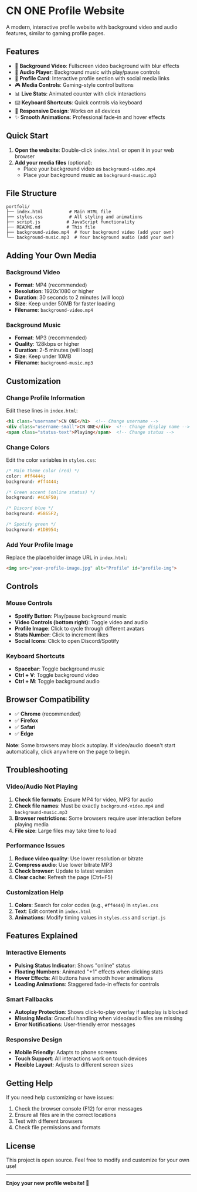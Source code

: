 # CN ONE Profile Website

A modern, interactive profile website with background video and audio features, similar to gaming profile pages.

## Features

- 🎥 **Background Video**: Fullscreen video background with blur effects
- 🎵 **Audio Player**: Background music with play/pause controls
- 👤 **Profile Card**: Interactive profile section with social media links
- 🎮 **Media Controls**: Gaming-style control buttons
- 📊 **Live Stats**: Animated counter with click interactions
- ⌨️ **Keyboard Shortcuts**: Quick controls via keyboard
- 📱 **Responsive Design**: Works on all devices
- ✨ **Smooth Animations**: Professional fade-in and hover effects

## Quick Start

1. **Open the website**: Double-click `index.html` or open it in your web browser
2. **Add your media files** (optional):
   - Place your background video as `background-video.mp4`
   - Place your background music as `background-music.mp3`

## File Structure

```
portfoli/
├── index.html          # Main HTML file
├── styles.css          # All styling and animations
├── script.js          # JavaScript functionality
├── README.md          # This file
├── background-video.mp4  # Your background video (add your own)
└── background-music.mp3  # Your background audio (add your own)
```

## Adding Your Own Media

### Background Video
- **Format**: MP4 (recommended)
- **Resolution**: 1920x1080 or higher
- **Duration**: 30 seconds to 2 minutes (will loop)
- **Size**: Keep under 50MB for faster loading
- **Filename**: `background-video.mp4`

### Background Music
- **Format**: MP3 (recommended)
- **Quality**: 128kbps or higher
- **Duration**: 2-5 minutes (will loop)
- **Size**: Keep under 10MB
- **Filename**: `background-music.mp3`

## Customization

### Change Profile Information
Edit these lines in `index.html`:
```html
<h1 class="username">CN ONE</h1>  <!-- Change username -->
<div class="username-small">CN ONE</div>  <!-- Change display name -->
<span class="status-text">Playing</span>  <!-- Change status -->
```

### Change Colors
Edit the color variables in `styles.css`:
```css
/* Main theme color (red) */
color: #ff4444;
background: #ff4444;

/* Green accent (online status) */
background: #4CAF50;

/* Discord blue */
background: #5865F2;

/* Spotify green */
background: #1DB954;
```

### Add Your Profile Image
Replace the placeholder image URL in `index.html`:
```html
<img src="your-profile-image.jpg" alt="Profile" id="profile-img">
```

## Controls

### Mouse Controls
- **Spotify Button**: Play/pause background music
- **Video Controls (bottom right)**: Toggle video and audio
- **Profile Image**: Click to cycle through different avatars
- **Stats Number**: Click to increment likes
- **Social Icons**: Click to open Discord/Spotify

### Keyboard Shortcuts
- **Spacebar**: Toggle background music
- **Ctrl + V**: Toggle background video
- **Ctrl + M**: Toggle background audio

## Browser Compatibility

- ✅ **Chrome** (recommended)
- ✅ **Firefox**
- ✅ **Safari**
- ✅ **Edge**

**Note**: Some browsers may block autoplay. If video/audio doesn't start automatically, click anywhere on the page to begin.

## Troubleshooting

### Video/Audio Not Playing
1. **Check file formats**: Ensure MP4 for video, MP3 for audio
2. **Check file names**: Must be exactly `background-video.mp4` and `background-music.mp3`
3. **Browser restrictions**: Some browsers require user interaction before playing media
4. **File size**: Large files may take time to load

### Performance Issues
1. **Reduce video quality**: Use lower resolution or bitrate
2. **Compress audio**: Use lower bitrate MP3
3. **Check browser**: Update to latest version
4. **Clear cache**: Refresh the page (Ctrl+F5)

### Customization Help
1. **Colors**: Search for color codes (e.g., `#ff4444`) in `styles.css`
2. **Text**: Edit content in `index.html`
3. **Animations**: Modify timing values in `styles.css` and `script.js`

## Features Explained

### Interactive Elements
- **Pulsing Status Indicator**: Shows "online" status
- **Floating Numbers**: Animated "+1" effects when clicking stats
- **Hover Effects**: All buttons have smooth hover animations
- **Loading Animations**: Staggered fade-in effects for controls

### Smart Fallbacks
- **Autoplay Protection**: Shows click-to-play overlay if autoplay is blocked
- **Missing Media**: Graceful handling when video/audio files are missing
- **Error Notifications**: User-friendly error messages

### Responsive Design
- **Mobile Friendly**: Adapts to phone screens
- **Touch Support**: All interactions work on touch devices
- **Flexible Layout**: Adjusts to different screen sizes

## Getting Help

If you need help customizing or have issues:

1. Check the browser console (F12) for error messages
2. Ensure all files are in the correct locations
3. Test with different browsers
4. Check file permissions and formats

## License

This project is open source. Feel free to modify and customize for your own use!

---

**Enjoy your new profile website! 🚀**